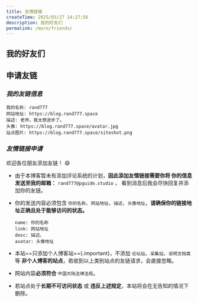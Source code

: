 ```yaml
---
title: 友情链接
createTime: 2025/03/27 14:27:56
description: 我的好友们
permalink: /more/friends/
---
```


## 我的好友们

<AllFriendContent/>



## 申请友链

### _我的友链信息_

```
我的名称: rand777
网站地址: https://blog.rand777.space
描述: 老师，我太想进步了。
头像: https://blog.rand777.space/avatar.jpg
站点图片: https://blog.rand777.space/siteshot.png
```

### _友情链接申请_

欢迎各位朋友添加友链！ 😄

- 由于本博客暂未有添加评论系统的计划，**因此添加友情链接需要你将 你的信息 发送至我的邮箱：** `rand777@pguide.studio` ，
看到消息后我会尽快回复并添加你的友链。

- 你的发送内容必须包含 `你的名称`、`网站地址`、`描述`、`头像地址`，**请确保你的链接地址正确且处于能够访问的状态。**  
  ```
  name: 你的名称
  link: 网站地址
  desc: 描述。
  avatar: 头像地址
  ```
- 本站==只添加个人博客站=={.important}，不添加 `论坛站`、`采集站`、`说明文档类` 等 **非个人博客的站点**，若收到以上类别站点的友链请求，会直接忽略。
- 网站内容**必须符合** `中国大陆法律法规`。
- 若站点处于**长期不可访问状态** 或 **违反上述规定**，本站将会在无告知的情况下删除。



